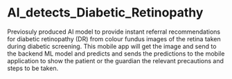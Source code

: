 # AI_detects_Diabetic_Retinopathy
Previosuly produced AI model to provide instant referral recommendations for diabetic retinopathy (DR) from colour fundus images of the retina taken during diabetic screening. This mobile app will get the image and send to the backend ML model and predicts and sends the predictions to the mobile application to show the patient or the guardian the relevant precautions and steps to be taken.
